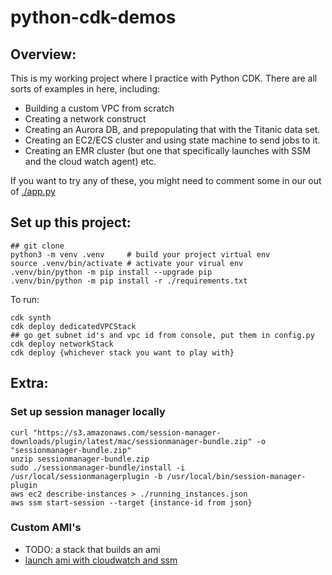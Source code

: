 # python-cdk-demos
## Overview:
This is my working project where I practice with Python CDK. There are all sorts of examples in here, including:
* Building a custom VPC from scratch
* Creating a network construct 
* Creating an Aurora DB, and prepopulating that with the Titanic data set.
* Creating an EC2/ECS cluster and using state machine to send jobs to it.
* Creating an EMR cluster (but one that specifically launches with SSM and the cloud watch agent) 
etc.

If you want to try any of these, you might need to comment some in our out of [./app.py](./app.py)

## Set up this project:
```
## git clone
python3 -m venv .venv     # build your project virtual env 
source .venv/bin/activate # activate your virual env
.venv/bin/python -m pip install --upgrade pip 
.venv/bin/python -m pip install -r ./requirements.txt
```

To run:
```
cdk synth
cdk deploy dedicatedVPCStack
## go get subnet id's and vpc id from console, put them in config.py
cdk deploy networkStack
cdk deploy {whichever stack you want to play with}
```


## Extra: 
### Set up session manager locally
```
curl "https://s3.amazonaws.com/session-manager-downloads/plugin/latest/mac/sessionmanager-bundle.zip" -o "sessionmanager-bundle.zip" 
unzip sessionmanager-bundle.zip
sudo ./sessionmanager-bundle/install -i /usr/local/sessionmanagerplugin -b /usr/local/bin/session-manager-plugin
aws ec2 describe-instances > ./running_instances.json
aws ssm start-session --target {instance-id from json}
```

### Custom AMI's
* TODO: a stack that builds an ami
* [launch ami with cloudwatch and ssm](./doc/amis_with_ssm_and_cloudwatch.md)